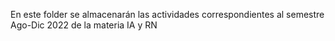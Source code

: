 En este folder se almacenarán las actividades correspondientes al semestre Ago-Dic 2022 de la materia IA y RN
